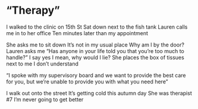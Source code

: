 # “Therapy”

I walked to the clinic on 15th St
Sat down next to the fish tank
Lauren calls me in to her office
Ten minutes later than my appointment

She asks me to sit down
It’s not in my usual place
Why am I by the door?
Lauren asks me “Has anyone in your life told you that you’re too much to handle?”
I say yes
I mean, why would I lie?
She places the box of tissues next to me
I don’t understand

“I spoke with my supervisory board and we want to provide the best care for you, but we’re unable to provide you with what you need here”

I walk out onto the street
It’s getting cold this autumn day
She was therapist #7
I’m never going to get better
